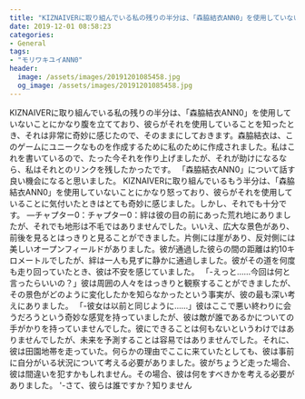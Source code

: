 ```yaml
---
title: "KIZNAIVERに取り組んでいる私の残りの半分は、「森脇結衣ANN0」を使用していないことにかなり腹を立てており、彼らがそれを使用していることを知ったとき、それは非常に奇妙に感じたので、そのままにしておきます。"
date: 2019-12-01 08:58:23
categories:
- General
tags:
- "モリワキユイANN0"
header:
  image: /assets/images/20191201085458.jpg
  og_image: /assets/images/20191201085458.jpg
---
```


KIZNAIVERに取り組んでいる私の残りの半分は、「森脇結衣ANN0」を使用していないことにかなり腹を立てており、彼らがそれを使用していることを知ったとき、それは非常に奇妙に感じたので、そのままにしておきます。森脇結衣は、このゲームにユニークなものを作成するために私のために作成されました。私はこれを書いているので、たった今それを作り上げましたが、それが助けになるなら、私はそれとのリンクを残したかったです。 「森脇結衣ANN0」について話す良い機会になると思いました。 KIZNAIVERに取り組んでいるもう半分は、「森脇結衣ANN0」を使用していないことにかなり怒っており、彼らがそれを使用していることに気付いたときはとても奇妙に感じました。しかし、それでも十分です。 —チャプター0：チャプター0：絆は彼の目の前にあった荒れ地にありましたが、それでも地形は不毛ではありませんでした。いいえ、広大な景色があり、前後を見るとはっきりと見ることができました。片側には崖があり、反対側には美しいオープンフィールドがありました。彼が通過した彼らの間の距離は約10キロメートルでしたが、絆は一人も見ずに静かに通過しました。彼がその道を何度も走り回っていたとき、彼は不安を感じていました。 「-えっと……今回は何と言ったらいいの？」彼は周囲の人々をはっきりと観察することができましたが、その景色がどのように変化したかを知らなかったという事実が、彼の最も深い考えにありました。 「-彼女は以前と同じように……」彼はここで悪い終わりに会うだろうという奇妙な感覚を持っていましたが、彼は敵が誰であるかについての手がかりを持っていませんでした。彼にできることは何もないというわけではありませんでしたが、未来を予測することは容易ではありませんでした。それに、彼は田園地帯を走っていた。何らかの理由でここに来ていたとしても、彼は事前に自分がいる状況について考える必要がありました。彼がちょうど走った場合、彼は間違いを犯すかもしれません。その場合、彼は何をすべきかを考える必要がありました。 &#39;-さて、彼らは誰ですか？知りません
